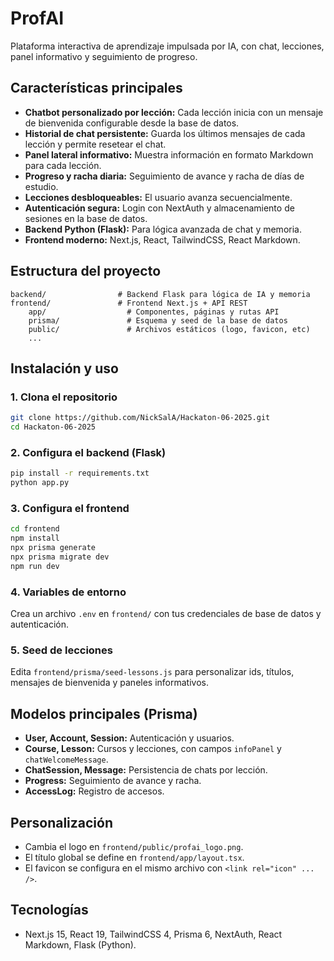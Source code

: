 # ProfAI

Plataforma interactiva de aprendizaje impulsada por IA, con chat, lecciones, panel informativo y seguimiento de progreso.

## Características principales

- **Chatbot personalizado por lección:** Cada lección inicia con un mensaje de bienvenida configurable desde la base de datos.
- **Historial de chat persistente:** Guarda los últimos mensajes de cada lección y permite resetear el chat.
- **Panel lateral informativo:** Muestra información en formato Markdown para cada lección.
- **Progreso y racha diaria:** Seguimiento de avance y racha de días de estudio.
- **Lecciones desbloqueables:** El usuario avanza secuencialmente.
- **Autenticación segura:** Login con NextAuth y almacenamiento de sesiones en la base de datos.
- **Backend Python (Flask):** Para lógica avanzada de chat y memoria.
- **Frontend moderno:** Next.js, React, TailwindCSS, React Markdown.

## Estructura del proyecto

```
backend/                # Backend Flask para lógica de IA y memoria
frontend/               # Frontend Next.js + API REST
	app/                  # Componentes, páginas y rutas API
	prisma/               # Esquema y seed de la base de datos
	public/               # Archivos estáticos (logo, favicon, etc)
	...
```

## Instalación y uso

### 1. Clona el repositorio

```bash
git clone https://github.com/NickSalA/Hackaton-06-2025.git
cd Hackaton-06-2025
```

### 2. Configura el backend (Flask)

```bash
pip install -r requirements.txt
python app.py
```

### 3. Configura el frontend

```bash
cd frontend
npm install
npx prisma generate
npx prisma migrate dev
npm run dev
```

### 4. Variables de entorno

Crea un archivo `.env` en `frontend/` con tus credenciales de base de datos y autenticación.

### 5. Seed de lecciones

Edita `frontend/prisma/seed-lessons.js` para personalizar ids, títulos, mensajes de bienvenida y paneles informativos.

## Modelos principales (Prisma)

- **User, Account, Session:** Autenticación y usuarios.
- **Course, Lesson:** Cursos y lecciones, con campos `infoPanel` y `chatWelcomeMessage`.
- **ChatSession, Message:** Persistencia de chats por lección.
- **Progress:** Seguimiento de avance y racha.
- **AccessLog:** Registro de accesos.

## Personalización

- Cambia el logo en `frontend/public/profai_logo.png`.
- El título global se define en `frontend/app/layout.tsx`.
- El favicon se configura en el mismo archivo con `<link rel="icon" ... />`.

## Tecnologías

- Next.js 15, React 19, TailwindCSS 4, Prisma 6, NextAuth, React Markdown, Flask (Python).
